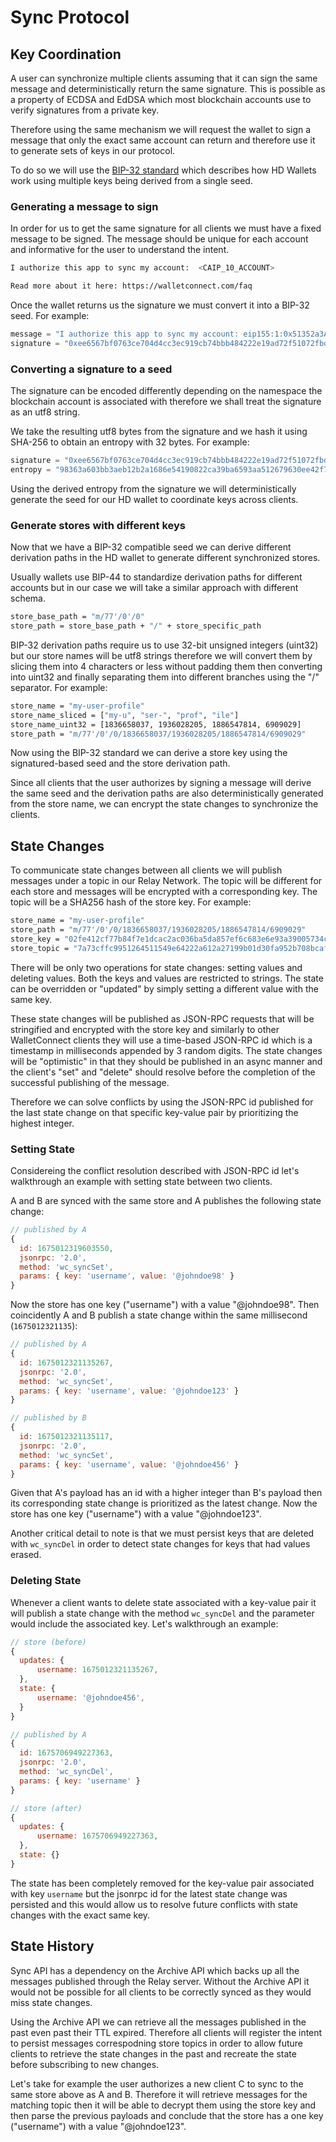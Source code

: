 # Sync Protocol

## Key Coordination

A user can synchronize multiple clients assuming that it can sign the same message and deterministically return the same signature. This is possible as a property of ECDSA and EdDSA which most blockchain accounts use to verify signatures from a private key.

Therefore using the same mechanism we will request the wallet to sign a message that only the exact same account can return and therefore use it to generate sets of keys in our protocol.

To do so we will use the [BIP-32 standard](https://github.com/bitcoin/bips/blob/master/bip-0032.mediawiki) which describes how HD Wallets work using multiple keys being derived from a single seed.

### Generating a message to sign

In order for us to get the same signature for all clients we must have a fixed message to be signed. The message should be unique for each account and informative for the user to understand the intent.

```sh
I authorize this app to sync my account:  <CAIP_10_ACCOUNT>

Read more about it here: https://walletconnect.com/faq
```

Once the wallet returns us the signature we must convert it into a BIP-32 seed. For example:

```js
message = "I authorize this app to sync my account: eip155:1:0x51352a3A0c7168C57e3831B6812B005B120645C6\n\nRead more about it here: https://walletconnect.com/faq"
signature = "0xee6567bf0763ce704d4cc3ec919cb74bbb484222e19ad72f51072fbdc2af7add063c00ac334a510c51fd25daf14f87337c23a81d45ac4f1dde469a0d8dc5724b1b"
```

### Converting a signature to a seed

The signature can be encoded differently depending on the namespace the blockchain account is associated with therefore we shall treat the signature as an utf8 string.

We take the resulting utf8 bytes from the signature and we hash it using SHA-256 to obtain an entropy with 32 bytes. For example:

```js
signature = "0xee6567bf0763ce704d4cc3ec919cb74bbb484222e19ad72f51072fbdc2af7add063c00ac334a510c51fd25daf14f87337c23a81d45ac4f1dde469a0d8dc5724b1b"
entropy = "98363a603bb3aeb12b2a1686e54190822ca39ba6593aa512679630ee42f77dc4"
```

Using the derived entropy from the signature we will deterministically generate the seed for our HD wallet to coordinate keys across clients.

### Generate stores with different keys

Now that we have a BIP-32 compatible seed we can derive different derivation paths in the HD wallet to generate different synchronized stores.

Usually wallets use BIP-44 to standardize derivation paths for different accounts but in our case we will take a similar approach with different schema.

```sh
store_base_path = "m/77'/0'/0"
store_path = store_base_path + "/" + store_specific_path
```

BIP-32 derivation paths require us to use 32-bit unsigned integers (uint32) but our store names will be utf8 strings therefore we will convert them by slicing them into 4 characters or less without padding them then converting into uint32 and finally separating them into different branches using the "/" separator. For example:

```sh
store_name = "my-user-profile"
store_name_sliced = ["my-u", "ser-", "prof", "ile"]
store_name_uint32 = [1836658037, 1936028205, 1886547814, 6909029]
store_path = "m/77'/0'/0/1836658037/1936028205/1886547814/6909029"
```

Now using the BIP-32 standard we can derive a store key using the signatured-based seed and the store derivation path.

Since all clients that the user authorizes by signing a message will derive the same seed and the derivation paths are also deterministically generated from the store name, we can encrypt the state changes to synchronize the clients.

## State Changes

To communicate state changes between all clients we will publish messages under a topic in our Relay Network. The topic will be different for each store and messages will be encrypted with a corresponding key. The topic will be a SHA256 hash of the store key. For example:

```sh
store_name = "my-user-profile"
store_path = "m/77'/0'/0/1836658037/1936028205/1886547814/6909029"
store_key = "02fe412cf77b84f7e1dcac2ac036ba5da857ef6c683e6e93a39005734cb289f4"
store_topic = "7a73cffc9951264511549e64222a612a27199b01d30fa952b708bcafce96ea3f"
```

There will be only two operations for state changes: setting values and deleting values. Both the keys and values are restricted to strings. The state can be overridden or "updated" by simply setting a different value with the same key.

These state changes will be published as JSON-RPC requests that will be stringified and encrypted with the store key and similarly to other WalletConnect clients they will use a time-based JSON-RPC id which is a timestamp in milliseconds appended by 3 random digits. The state changes will be "optimistic" in that they should be published in an async manner and the client's "set" and "delete" should resolve before the completion of the successful publishing of the message. 

Therefore we can solve conflicts by using the JSON-RPC id published for the last state change on that specific key-value pair by prioritizing the highest integer.

### Setting State

Considereing the conflict resolution described with JSON-RPC id let's walkthrough an example with setting state between two clients.

A and B are synced with the same store and A publishes the following state change:

```js
// published by A
{
  id: 1675012319603550,
  jsonrpc: '2.0',
  method: 'wc_syncSet',
  params: { key: 'username', value: '@johndoe98' }
}
```

Now the store has one key ("username") with a value "@johndoe98". Then coincidently A and B publish a state change within the same millisecond (`1675012321135`):

```js
// published by A
{
  id: 1675012321135267,
  jsonrpc: '2.0',
  method: 'wc_syncSet',
  params: { key: 'username', value: '@johndoe123' }
}

// published by B
{
  id: 1675012321135117,
  jsonrpc: '2.0',
  method: 'wc_syncSet',
  params: { key: 'username', value: '@johndoe456' }
}

```

Given that A's payload has an id with a higher integer than B's payload then its corresponding state change is prioritized as the latest change. Now the store has one key ("username") with a value "@johndoe123".

Another critical detail to note is that we must persist keys that are deleted with `wc_syncDel` in order to detect state changes for keys that had values erased. 

### Deleting State

Whenever a client wants to delete state associated with a key-value pair it will publish a state change with the method `wc_syncDel` and the parameter would include the associated key. Let's walkthrough an example:

```js
// store (before)
{
  updates: {
      username: 1675012321135267,
  },
  state: {
      username: '@johndoe456',
  }
}

// published by A
{
  id: 1675706949227363,
  jsonrpc: '2.0',
  method: 'wc_syncDel',
  params: { key: 'username' }
}

// store (after)
{
  updates: {
      username: 1675706949227363,
  },
  state: {}
}
```

The state has been completely removed for the key-value pair associated with key `username` but the jsonrpc id for the latest state change was persisted and this would allow us to resolve future conflicts with state changes with the exact same key.

## State History

Sync API has a dependency on the Archive API which backs up all the messages published through the Relay server. Without the Archive API it would not be possible for all clients to be correctly synced as they would miss state changes.

Using the Archive API we can retrieve all the messages published in the past even past their TTL expired. Therefore all clients will register the intent to persist messages correspodning store topics in order to allow future clients to retrieve the state changes in the past and recreate the state before subscribing to new changes.

Let's take for example the user authorizes a new client C to sync to the same store above as A and B. Therefore it will retrieve messages for the matching topic then it will be able to decrypt them using the store key and then parse the previous payloads and conclude that the store has a one key ("username") with a value "@johndoe123".
